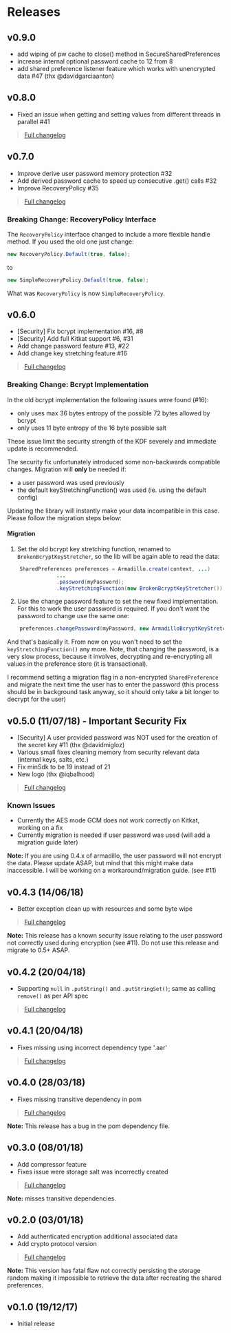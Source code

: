 # Releases

## v0.9.0

* add wiping of pw cache to close() method in SecureSharedPreferences
* increase internal optional password cache to 12 from 8
* add shared preference listener feature which works with unencrypted data #47 (thx @davidgarciaanton)

## v0.8.0

* Fixed an issue when getting and setting values from different threads in parallel #41

> [Full changelog](https://github.com/patrickfav/armadillo/compare/v0.7.0...v0.8.0)

## v0.7.0

* Improve derive user password memory protection #32
* Add derived password cache to speed up consecutive .get() calls #32
* Improve RecoveryPolicy #35

> [Full changelog](https://github.com/patrickfav/armadillo/compare/v0.6.0...v0.7.0)

### Breaking Change: RecoveryPolicy Interface

The `RecoveryPolicy` interface changed to include a more flexible handle method.
If you used the old one just change:

```java
new RecoveryPolicy.Default(true, false);
```

to

```java
new SimpleRecoveryPolicy.Default(true, false);
```

What was `RecoveryPolicy` is now `SimpleRecoveryPolicy`.

## v0.6.0

* [Security] Fix bcrypt implementation #16, #8
* [Security] Add full Kitkat support #6, #31
* Add change password feature #13, #22
* Add change key stretching feature #16

> [Full changelog](https://github.com/patrickfav/armadillo/compare/v0.5.0...v0.6.0)

### Breaking Change: Bcrypt Implementation

In the old bcrypt implementation the following issues were found (#16):

 * only uses max 36 bytes entropy of the possible 72 bytes allowed by bcrypt
 * only uses 11 byte entropy of the 16 byte possible salt

These issue limit the security strength of the KDF severely
and immediate update is recommended.

The security fix unfortunately introduced some non-backwards compatible
changes. Migration will **only** be needed if:

* a user password was used previously
* the default keyStretchingFunction() was used (ie. using the default config)

Updating the library will instantly make your data incompatible in this case.
 Please follow the migration steps below:

#### Migration

1. Set the old bcrypt key stretching function, renamed to `BrokenBcryptKeyStretcher`,
so the lib will be again able to read the data:

```java
    SharedPreferences preferences = Armadillo.create(context, ...)
                ...
                .password(myPassword);
                .keyStretchingFunction(new BrokenBcryptKeyStretcher()).build();
```

2. Use the change password feature to set the new fixed implementation. For
this to work the user password is required. If you don't want the password
to change use the same one:

```java
    preferences.changePassword(myPassword, new ArmadilloBcryptKeyStretcher());
```

And that's basically it. From now on you won't need to set the
`keyStretchingFunction()` any more. Note, that changing the password, is
a very slow process, because it involves, decrypting and re-encrypting all
values in the preference store (it is transactional).

I recommend setting a migration flag in a non-encrypted `SharedPreference`
and migrate the next time the user has to enter the password (this process
should be in background task anyway, so it should only take a bit longer
to decrypt for the user)

## v0.5.0 (11/07/18) - Important Security Fix

* [Security] A user provided password was NOT used for the creation of the secret key #11 (thx @davidmigloz) 
* Various small fixes cleaning memory from security relevant data (internal keys, salts, etc.)
* Fix minSdk to be 19 instead of 21
* New logo (thx @iqbalhood)

> [Full changelog](https://github.com/patrickfav/armadillo/compare/v0.4.3...v0.5.0)

### Known Issues

* Currently the AES mode GCM does not work correctly on Kitkat, working on a fix
* Currently migration is needed if user password was used (will add a migration guide later)

**Note:** If you are using 0.4.x of armadillo, the user password will not encrypt the data. Please update ASAP, but mind that this might make data inaccessible. I will be working on a workaround/migration guide. (see #11)

## v0.4.3 (14/06/18)

* Better exception clean up with resources and some byte wipe

> [Full changelog](https://github.com/patrickfav/armadillo/compare/v0.4.2...v0.4.3)

**Note:** This release has a known security issue relating to the user password not correctly used during encryption (see #11). Do not use this release and migrate to 0.5+ ASAP.

## v0.4.2 (20/04/18)

* Supporting `null` in `.putString()` and `.putStringSet()`; same as calling `remove()` as per API spec

> [Full changelog](https://github.com/patrickfav/armadillo/compare/v0.4.1...v0.4.2)

## v0.4.1 (20/04/18)

* Fixes missing using incorrect dependency type '.aar'

> [Full changelog](https://github.com/patrickfav/armadillo/compare/v0.4.0...v0.4.1)

## v0.4.0 (28/03/18)

* Fixes missing transitive dependency in pom

> [Full changelog](https://github.com/patrickfav/armadillo/compare/v0.3.0...v0.4.0)

**Note:** This release has a bug in the pom dependency file.

## v0.3.0 (08/01/18)

* Add compressor feature
* Fixes issue were storage salt was incorrectly created

> [Full changelog](https://github.com/patrickfav/armadillo/compare/v0.2.0...v0.3.0)

**Note:** misses transitive dependencies.

## v0.2.0 (03/01/18)

* Add authenticated encryption additional associated data
* Add crypto protocol version

> [Full changelog](https://github.com/patrickfav/armadillo/compare/eedc283f0b8e1b658d01afd2a9d9b3dedac0fd33...v0.2.0)

**Note:** This version has fatal flaw not correctly persisting the storage random making it impossible to retrieve the data after recreating the shared preferences.

## v0.1.0 (19/12/17)

* Initial release
